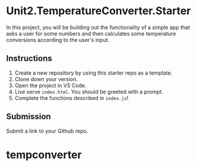 # Unit2.TemperatureConverter.Starter

In this project, you will be building out the functionality of a simple app that asks a user for some numbers and then calculates some temperature conversions according to the user's input.

## Instructions

1. Create a new repository by using this starter repo as a template.
2. Clone down your version.
3. Open the project in VS Code.
4. Live serve `index.html`. You should be greeted with a prompt.
5. Complete the functions described in `index.js`!

## Submission

Submit a link to your Github repo.
# tempconverter
